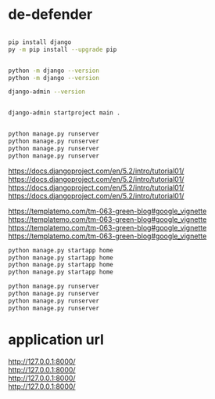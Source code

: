 # de-defender

```bash

pip install django
py -m pip install --upgrade pip 


python -m django --version
python -m django --version                               

django-admin --version


django-admin startproject main .


python manage.py runserver
python manage.py runserver
python manage.py runserver
python manage.py runserver

```

https://docs.djangoproject.com/en/5.2/intro/tutorial01/ </br>
https://docs.djangoproject.com/en/5.2/intro/tutorial01/ </br>
https://docs.djangoproject.com/en/5.2/intro/tutorial01/ </br>
https://docs.djangoproject.com/en/5.2/intro/tutorial01/ </br>


https://templatemo.com/tm-063-green-blog#google_vignette </br>
https://templatemo.com/tm-063-green-blog#google_vignette </br>
https://templatemo.com/tm-063-green-blog#google_vignette </br>
https://templatemo.com/tm-063-green-blog#google_vignette </br>



```cmd
python manage.py startapp home
python manage.py startapp home
python manage.py startapp home
python manage.py startapp home

python manage.py runserver
python manage.py runserver
python manage.py runserver
python manage.py runserver
```

# application url
http://127.0.0.1:8000/ </br>
http://127.0.0.1:8000/ </br>
http://127.0.0.1:8000/ </br>
http://127.0.0.1:8000/ </br>
